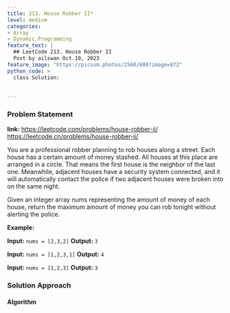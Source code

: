 ```yaml
---
title: 213. House Robber II*
level: medium
categories:
- Array
- Dynamic Programming
feature_text: |
  ## LeetCode 213. House Robber II
  Post by ailswan Oct.10, 2023
feature_image: "https://picsum.photos/2560/600?image=872"
python_code: >
  class Solution:
        
   
---
```


### Problem Statement
**link:**
https://leetcode.com/problems/house-robber-ii/
https://leetcode.cn/problems/house-robber-ii/
 
You are a professional robber planning to rob houses along a street. Each house has a certain amount of money stashed. All houses at this place are arranged in a circle. That means the first house is the neighbor of the last one. Meanwhile, adjacent houses have a security system connected, and it will automatically contact the police if two adjacent houses were broken into on the same night.

Given an integer array nums representing the amount of money of each house, return the maximum amount of money you can rob tonight without alerting the police.


**Example:**

**Input:** `nums = [2,3,2]`
**Output:** `3`
 
**Input:** `nums = [1,2,3,1]`
**Output:** `4`
 
**Input:** `nums = [1,2,3]`
**Output:** `3`

### Solution Approach
 
#### Algorithm
 
